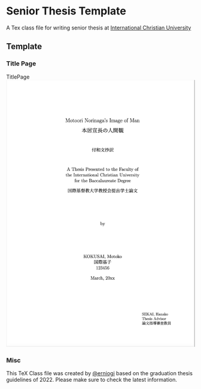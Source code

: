 # Senior Thesis Template

A Tex class file for writing senior thesis at [International Christian University](https://www.icu.ac.jp/)

## Template

### Title Page

TitlePage
![titlepage](../src/titlepage.png)

### Misc

This TeX Class file was created by [@erniogi](https://github.com/erniogi) based on the graduation thesis guidelines of 2022. Please make sure to check the latest information.
